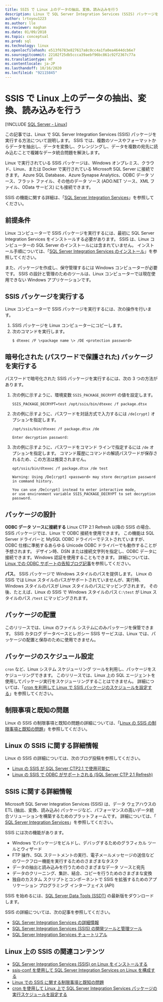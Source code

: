 ```yaml
---
title: SSIS で Linux 上のデータの抽出、変換、読み込みを行う
description: Linux で SQL Server Integration Services (SSIS) パッケージを実行する方法について説明します。 また、SSIS の機能に関する詳細情報の入手先についても説明します。
author: lrtoyou1223
ms.author: lle
ms.reviewer: maghan
ms.date: 01/09/2018
ms.topic: conceptual
ms.prod: sql
ms.technology: linux
ms.openlocfilehash: e513f6783e827617a8c0cc4a1fa0ea4644dcb6e7
ms.sourcegitcommit: 22102f25db5ccca39aebf96bc861c92f2367c77a
ms.translationtype: HT
ms.contentlocale: ja-JP
ms.lasthandoff: 10/16/2020
ms.locfileid: "92115845"
---
```

# <a name="extract-transform-and-load-data-on-linux-with-ssis"></a>SSIS で Linux 上のデータの抽出、変換、読み込みを行う

[!INCLUDE [SQL Server - Linux](../includes/applies-to-version/sql-linux.md)]

この記事では、Linux で SQL Server Integration Services (SSIS) パッケージを実行する方法について説明します。 SSIS では、複数のソースやフォーマットからデータを抽出し、データを変換し、クレンジングし、データを複数の宛先に読み込むことで複雑なデータ統合問題を解決します。 

Linux で実行されている SSIS パッケージは、Windows オンプレミス、クラウド、Linux、または Docker で実行されている Microsoft SQL Server に接続できます。 Azure SQL Database、Azure Synapse Analytics、ODBC データ ソース、フラット ファイル、その他のデータ ソース (ADO.NET ソース、XML ファイル、OData サービス) にも接続できます。

SSIS の機能に関する詳細は、「[SQL Server Integration Services](../integration-services/sql-server-integration-services.md)」を参照してください。

## <a name="prerequisites"></a>前提条件

Linux コンピューターで SSIS パッケージを実行するには、最初に SQL Server Integration Services をインストールする必要があります。 SSIS は、Linux コンピューターの SQL Server のインストールには含まれていません。 インストール手順については、「[SQL Server Integration Services のインストール](sql-server-linux-setup-ssis.md)」を参照してください。

また、パッケージを作成し、保守管理するには Windows コンピューターが必要です。 SSIS の設計と管理のためのツールは、Linux コンピューターでは現在使用できない Windows アプリケーションです。 

## <a name="run-an-ssis-package"></a>SSIS パッケージを実行する

Linux コンピューターで SSIS パッケージを実行するには、次の操作を行います。

1.  SSIS パッケージを Linux コンピューターにコピーします。
2.  次のコマンドを実行します。
    ```
    $ dtexec /F \<package name \> /DE <protection password>
    ```

## <a name="run-an-encrypted-password-protected-package"></a>暗号化された (パスワードで保護された) パッケージを実行する
パスワードで暗号化された SSIS パッケージを実行するには、次の 3 つの方法があります。

1.  次の例に示すように、環境変数 `SSIS_PACKAGE_DECRYPT` の値を設定します。

    ```
    SSIS_PACKAGE_DECRYPT=test /opt/ssis/bin/dtexec /f package.dtsx
    ```

2.  次の例に示すように、パスワードを対話方式で入力するには `/de[crypt]` オプションを指定します。

    ```
    /opt/ssis/bin/dtexec /f package.dtsx /de
    
    Enter decryption password:
    ```

3.  次の例に示すように、パスワードをコマンド ラインで指定するには `/de` オプションを指定します。 コマンド履歴にコマンドの解読パスワードが保存されるため、この方法は推奨されません。

    ```
    opt/ssis/bin/dtexec /f package.dtsx /de test
    
    Warning: Using /De[crypt] <password> may store decryption password in command history.
    
    You can use /De[crypt] instead to enter interactive mode,
    or use environment variable SSIS_PACKAGE_DECRYPT to set decryption password.
    ```

## <a name="design-packages"></a>パッケージの設計

**ODBC データ ソースに接続する** Linux CTP 2.1 Refresh 以降の SSIS の場合、SSIS パッケージでは、Linux で ODBC 接続を使用できます。 この機能は SQL Server ドライバーと MySQL ODBC ドライバーでテストされていますが、ODBC 仕様に準拠するあらゆる Unicode ODBC ドライバーでも動作することが予想されます。 デザイン時、DSN または接続文字列を指定し、ODBC データに接続できます。Windows 認証を使用することもできます。 詳細については、[Linux での ODBC サポートの告知ブログ記事](https://blogs.msdn.microsoft.com/ssis/2017/06/16/odbc-is-supported-in-ssis-on-linux-ssis-helsinki-ctp2-1-refresh/)を参照してください。

**パス**。 SSIS パッケージで Windows スタイルのパスを提供します。 Linux の SSIS では Linux スタイルのパスがサポートされていませんが、実行時、Windows スタイルのパスが Linux スタイルのパスにマッピングされます。 その後、たとえば、Linux の SSIS で Windows スタイルのパス `C:\test` が Linux スタイルのパス `/test` にマッピングされます。

## <a name="deploy-packages"></a>パッケージの配置
このリリースでは、Linux のファイル システムにのみパッケージを保管できます。 SSIS カタログ データベースとレガシー SSIS サービスは、Linux では、パッケージの配置と保存のために使用できません。

## <a name="schedule-packages"></a>パッケージのスケジュール設定
`cron` など、Linux システム スケジューリング ツールを利用し、パッケージをスケジューリングできます。 このリリースでは、Linux 上の SQL エージェントを使用してパッケージ実行をスケジューリングすることはできません。 詳細については、「[cron を利用して Linux で SSIS パッケージのスケジュールを設定する](sql-server-linux-schedule-ssis-packages.md)」を参照してください。

## <a name="limitations-and-known-issues"></a>制限事項と既知の問題

Linux の SSIS の制限事項と既知の問題の詳細については、「[Linux の SSIS の制限事項と既知の問題](sql-server-linux-ssis-known-issues.md)」を参照してください。

## <a name="more-info-about-ssis-on-linux"></a>Linux の SSIS に関する詳細情報

Linux の SSIS の詳細については、次のブログ投稿を参照してください。

-   [Linux の SSIS が SQL Server CTP2.1 で使用可能に](https://blogs.msdn.microsoft.com/ssis/2017/05/17/ssis-helsinki-is-available-in-sql-server-vnext-ctp2-1/)
-   [Linux の SSIS で ODBC がサポートされる (SQL Server CTP 2.1 Refresh)](https://blogs.msdn.microsoft.com/ssis/2017/06/16/odbc-is-supported-in-ssis-on-linux-ssis-helsinki-ctp2-1-refresh/)

## <a name="more-info-about-ssis"></a>SSIS に関する詳細情報

Microsoft SQL Server Integration Services (SSIS) は、データ ウェアハウスの ETL (抽出、変換、読み込み) パッケージなど、パフォーマンスの高いデータ統合ソリューションを構築するためのプラットフォームです。 詳細については、「 [SQL Server Integration Services](../integration-services/sql-server-integration-services.md)」を参照してください。

SSIS には次の機能があります。
- Windows でパッケージをビルドし、デバッグするためのグラフィカル ツールとウィザード
- FTP 操作、SQL ステートメントの実行、電子メールメッセージの送信などのワークフロー機能を実行するためのさまざまなタスク
- データの抽出と読み込みを行うためのさまざまなデータ ソースと宛先
- データのクリーニング、集計、結合、コピーを行うためのさまざまな変換
- 独自のカスタム スクリプトとコンポーネントで SSIS を拡張するためのアプリケーション プログラミング インターフェイス (API)

SSIS を始めるには、[SQL Server Data Tools (SSDT)](../integration-services/ssis-how-to-create-an-etl-package.md) の最新版をダウンロードします。

SSIS の詳細については、次の記事を参照してください。
- [SQL Server Integration Services の詳細情報](../integration-services/sql-server-integration-services.md)
- [SQL Server Integration Services (SSIS) の開発ツールと管理ツール](../integration-services/integration-services-ssis-development-and-management-tools.md)
- [SQL Server Integration Services チュートリアル](../integration-services/integration-services-tutorials.md)

## <a name="related-content-about-ssis-on-linux"></a>Linux 上の SSIS の関連コンテンツ
-   [SQL Server Integration Services (SSIS) on Linux をインストールする](sql-server-linux-setup-ssis.md)
-   [ssis-conf を使用して SQL Server Integration Services on Linux を構成する](sql-server-linux-configure-ssis.md)
-   [Linux での SSIS に関する制限事項と既知の問題](sql-server-linux-ssis-known-issues.md)
-   [cron を使用して Linux 上で SQL Server Integration Services パッケージの実行スケジュールを設定する](sql-server-linux-schedule-ssis-packages.md)